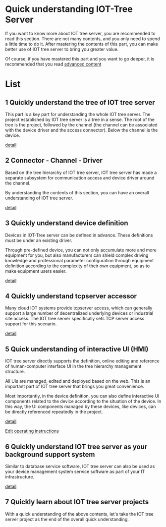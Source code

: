 

Quick understanding IOT-Tree Server
==




If you want to know more about IOT tree server, you are recommended to read this section. There are not many contents, and you only need to spend a little time to do it. After mastering the contents of this part, you can make better use of IOT tree server to bring you greater value.

Of course, if you have mastered this part and you want to go deeper, it is recommended that you read [advanced content][advanced_link]




# List



## 1 Quickly understand the tree of IOT tree server

This part is a key part for understanding the whole IOT tree server. The project established by IOT tree server is a tree in a sense. The root of the tree is the project, followed by the channel (the channel can be associated with the device driver and the access connector). Below the channel is the device.

[detail][qn_tree]





## 2 Connector - Channel - Driver

Based on the tree hierarchy of IOT tree server, IOT tree server has made a separate subsystem for communication access and device driver around the channel.

By understanding the contents of this section, you can have an overall understanding of IOT tree server.

[detail][qn_chconndrv]




## 3 Quickly understand device definition

Devices in IOT-Tree server can be defined in advance. These definitions must be under an existing driver.

Through pre-defined device, you can not only accumulate more and more equipment for you, but also manufacturers can shield complex driving knowledge and professional parameter configuration through equipment definition according to the complexity of their own equipment, so as to make equipment users easier.

[detail][qn_devdef]



## 4 Quickly understand tcpserver accessor

Many cloud IOT systems provide tcpserver access, which can generally support a large number of decentralized underlying devices or industrial site access. The IOT tree server specifically sets TCP server access support for this scenario.

[detail][qn_conn_tcpserver]




## 5 Quick understanding of interactive UI (HMI)

IOT tree server directly supports the definition, online editing and reference of human-computer interface UI in the tree hierarchy management structure.

All UIs are managed, edited and deployed based on the web. This is an important part of IOT tree server that brings you great convenience.

Most importantly, in the device definition, you can also define interactive UI components related to the device according to the situation of the device. In this way, the UI components managed by these devices, like devices, can be directly referenced repeatedly in the project.

[detail][qn_hmi]

[Edit operating instructions][qn_hmi_edit]



## 6 Quickly understand IOT tree server as your background support system

Similar to database service software, IOT tree server can also be used as your device management system service software as part of your IT infrastructure.

[detail][qn_server]



## 7 Quickly learn about IOT tree server projects

With a quick understanding of the above contents, let's take the IOT tree server project as the end of the overall quick understanding.

[qn_tree]: ./quick_know_tree.md
[qn_chconndrv]: ./quick_know_ch_conn_drv.md
[qn_devdef]: ./quick_know_devdef.md
[qn_hmi]: ./quick_know_hmi.md
[qn_hmi_edit]: ./quick_know_hmi_edit.md
[qn_server]: ./quick_know_server.md
[qn_conn_tcpserver]: ./quick_know_tcpserver_connector.md

[advanced_link]: ../advanced/index.md

